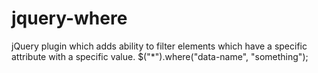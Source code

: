 # jquery-where
jQuery plugin which adds ability to filter elements which have a specific attribute with a specific value. $("*").where("data-name", "something");
